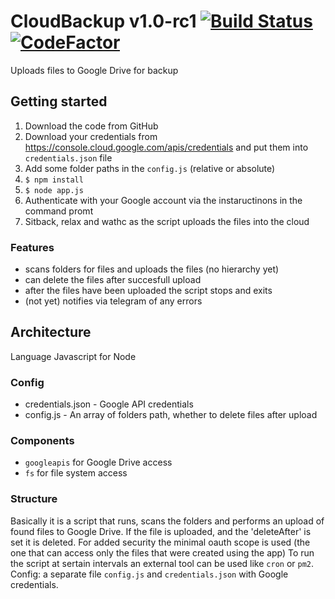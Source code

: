 # CloudBackup v1.0-rc1 [![Build Status](https://travis-ci.com/rudavko/GoogleDriveBackup.svg?branch=master)](https://travis-ci.com/rudavko/GoogleDriveBackup)[![CodeFactor](https://www.codefactor.io/repository/github/rudavko/googledrivebackup/badge)](https://www.codefactor.io/repository/github/rudavko/googledrivebackup)
Uploads files to Google Drive for backup

## Getting started
1.  Download the code from GitHub
2.  Download your credentials from https://console.cloud.google.com/apis/credentials and put them into `credentials.json` file
3.  Add some folder paths in the `config.js` (relative or absolute)
4.  `$ npm install` 
5.  `$ node app.js`
6.  Authenticate with your Google account via the instaructinons in the command promt
7.  Sitback, relax and wathc as the script uploads the files into the cloud

### Features
*   scans folders for files and uploads the files (no hierarchy yet) 
*   can delete the files after succesfull upload
*   after the files have been uploaded the script stops and exits
*   (not yet) notifies via telegram of any errors

## Architecture
Language Javascript for Node
### Config
*   credentials.json - Google API credentials
*   config.js - An array of folders path, whether to delete files after upload

### Components
*   `googleapis` for Google Drive access
*   `fs` for file system access 

### Structure
Basically it is a script that runs, scans the folders and performs an upload of found files to Google Drive.
If the file is uploaded, and the 'deleteAfter' is set it is deleted.
For added security the minimal oauth scope is used (the one that can access only the files that were created using the app)
To run the script at sertain intervals an external tool can be used like `cron` or  `pm2`.
Config: a separate file `config.js` and `credentials.json` with Google credentials.

